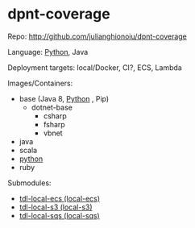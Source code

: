 # dpnt-coverage

Repo: http://github.com/julianghionoiu/dpnt-coverage

Language: [Python](python.md), Java

Deployment targets: local/Docker, CI?, ECS, Lambda

Images/Containers:

- base (Java 8, [Python](python.md) , Pip)
	- dotnet-base
		- csharp
		- fsharp
		- vbnet
- java
- scala
- [python](python.md)
- ruby

Submodules:

- [tdl-local-ecs (local-ecs)](tdl-local-ecs.md)
- [tdl-local-s3 (local-s3)](tdl-local-s3.md)
- [tdl-local-sqs (local-sqs)](tdl-local-sqs.md)